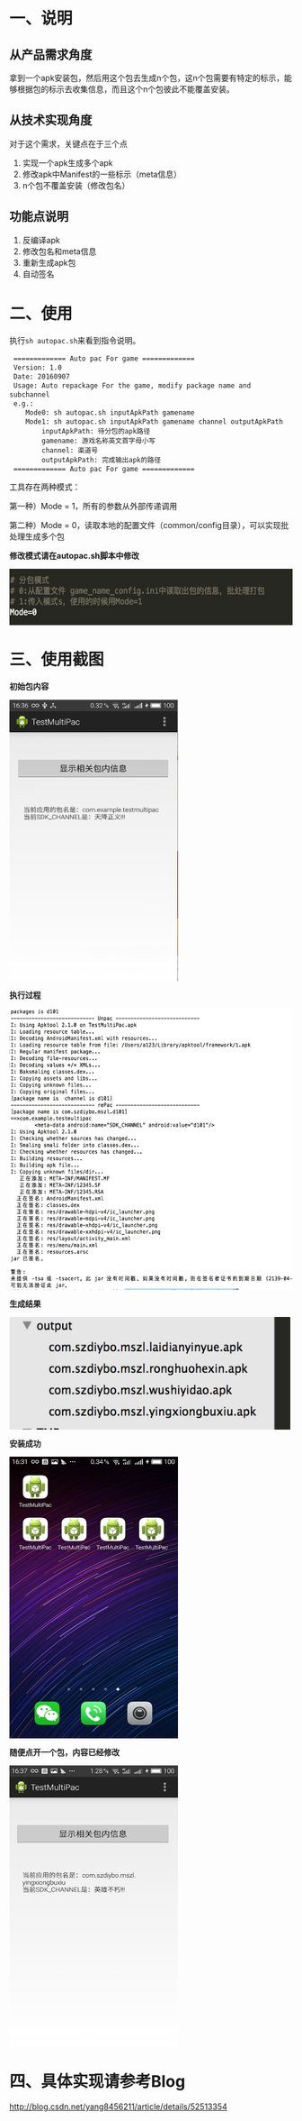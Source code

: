 # 一、说明 
## 从产品需求角度

拿到一个apk安装包，然后用这个包去生成n个包，这n个包需要有特定的标示，能够根据包的标示去收集信息，而且这个n个包彼此不能覆盖安装。

## 从技术实现角度
对于这个需求，关键点在于三个点 

1. 实现一个apk生成多个apk 
2. 修改apk中Manifest的一些标示（meta信息）
3. n个包不覆盖安装（修改包名）

## 功能点说明

1. 反编译apk
2. 修改包名和meta信息
3. 重新生成apk包
4. 自动签名



# 二、使用
执行`sh autopac.sh`来看到指令说明。


     ============= Auto pac For game =============
     Version: 1.0
     Date: 20160907
     Usage: Auto repackage For the game, modify package name and subchannel
     e.g.: 
        Mode0: sh autopac.sh inputApkPath gamename
        Mode1: sh autopac.sh inputApkPath gamename channel outputApkPath
            inputApkPath: 待分包的apk路径
            gamename: 游戏名称英文首字母小写
            channel: 渠道号
            outputApkPath: 完成输出apk的路径
     ============= Auto pac For game =============

工具存在两种模式：

第一种）Mode = 1，所有的参数从外部传递调用

第二种）Mode = 0，读取本地的配置文件（common/config目录），可以实现批处理生成多个包

     
**修改模式请在autopac.sh脚本中修改**

<img src="./IMG/1.png" width = "600" height = "100" alt="1" align=center />

# 三、使用截图

**初始包内容**

<img src="./IMG/3.png" width = "300" height = "500" alt="3" align=center />

**执行过程**

<img src="./IMG/2.jpg" width = "600" height = "500" alt="2" align=center />

**生成结果**

<img src="./IMG/4.jpg" width = "500" height = "200" alt="4" align=center />

**安装成功**

<img src="./IMG/5.jpg" width = "300" height = "500" alt="4" align=center />

**随便点开一个包，内容已经修改**

<img src="./IMG/6.jpg" width = "300" height = "500" alt="4" align=center />



# 四、具体实现请参考Blog

<http://blog.csdn.net/yang8456211/article/details/52513354>
